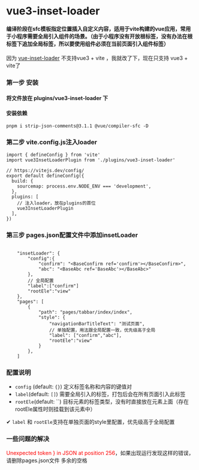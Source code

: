 
# vue3-inset-loader
#### 编译阶段在sfc模板指定位置插入自定义内容，适用于vite构建的vue应用，常用于小程序需要全局引入组件的场景。（由于小程序没有开放根标签，没有办法在根标签下追加全局标签，所以要使用组件必须在当前页面引入组件标签）
因为 [vue-inset-loader](https://github.com/1977474741/vue-inset-loader) 不支持vue3 + vite ，我就改了下，现在只支持 vue3 + vite了
### 第一步 安装

#### 将文件放在 plugins/vue3-inset-loader 下

#### 安装依赖
```
pnpm i strip-json-comments@3.1.1 @vue/compiler-sfc -D
```

### 第二步 vite.config.js注入loader
```
import { defineConfig } from 'vite'
import vue3InsetLoaderPlugin from './plugins/vue3-inset-loader'

// https://vitejs.dev/config/
export default defineConfig({
  build: {
    sourcemap: process.env.NODE_ENV === 'development',
  },
  plugins: [
    // 注入loader，放在plugins的首位
    vue3InsetLoaderPlugin
  ],
})
```
### 第三步 pages.json配置文件中添加insetLoader
```

    "insetLoader": {
        "config":{
            "confirm": "<BaseConfirm ref='confirm'></BaseConfirm>",
            "abc": "<BaseAbc ref='BaseAbc'></BaseAbc>"
        },
        // 全局配置
        "label":["confirm"]
        "rootEle":"view"
    },
    "pages": [
        {
            "path": "pages/tabbar/index/index",
            "style": {
                "navigationBarTitleText": "测试页面",
                // 单独配置，用法跟全局配置一致，优先级高于全局
                "label": ["confirm","abc"],
                "rootEle":"view"
            }
        },
    ]
```
###  配置说明

 - `config` (default: `{}`)
    定义标签名称和内容的键值对
 - `label`(default: `[]`)
    需要全局引入的标签，打包后会在所有页面引入此标签
 - `rootEle`(default: ``)
    目标元素的标签类型，没有时直接放在元素上面（存在rootEle属性时则挂载到该元素中）

 ✔ `label` 和 `rootEle`支持在单独页面的style里配置，优先级高于全局配置

### 一些问题的解决
<span style="color:red">Unexpected token } in JSON at position 256</span>，如果出现运行发现这样的错误，请删除pages.json文件 多余的空格
